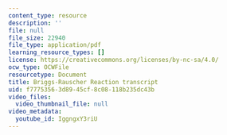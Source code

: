 ```yaml
---
content_type: resource
description: ''
file: null
file_size: 22940
file_type: application/pdf
learning_resource_types: []
license: https://creativecommons.org/licenses/by-nc-sa/4.0/
ocw_type: OCWFile
resourcetype: Document
title: Briggs-Rauscher Reaction transcript
uid: f7775356-3d89-45cf-8c08-118b235dc43b
video_files:
  video_thumbnail_file: null
video_metadata:
  youtube_id: IggngxY3riU
---
```

